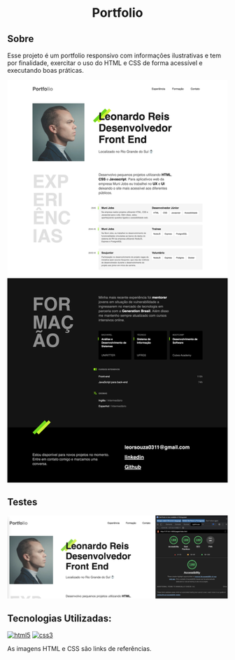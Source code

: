 <h1 align="center" > Portfolio </h1>

## Sobre 
Esse projeto é um portfolio responsivo com informações ilustrativas e tem por finalidade, exercitar o uso do HTML e CSS de forma acessível e executando boas práticas.

<img src="https://github.com/LeonardoReis86/Portfolio/blob/main/Assets/imagem-portfolio.png" alt="portfolio"/>

## Testes
<img src="https://github.com/LeonardoReis86/Portfolio/blob/main/Assets/imagem-testes.png"/>

## Tecnologias Utilizadas:

<a href="https://www.w3schools.com/html/default.asp" target="_blank" >
<img src="https://cdn.jsdelivr.net/gh/devicons/devicon/icons/html5/html5-original.svg" alt="html5" width="50" height="50"/></a>

<a href="https://www.w3schools.com/css/" target="_blank" >
<img src="https://cdn.jsdelivr.net/gh/devicons/devicon/icons/css3/css3-original.svg" alt="css3" width="50" height="50"/></a>

As imagens HTML e CSS são links de referências.

